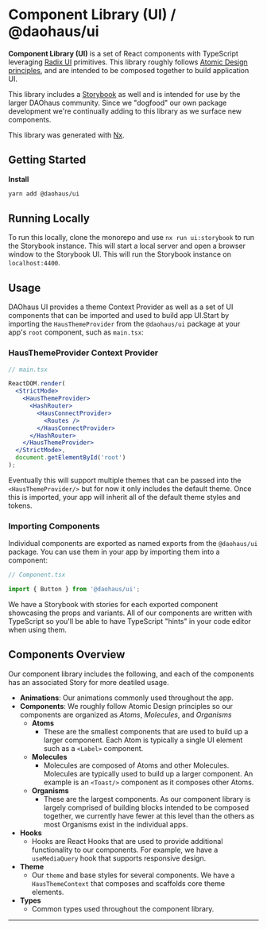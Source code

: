 # Component Library (UI) / @daohaus/ui

**Component Library (UI)** is a set of React components with TypeScript leveraging [Radix UI](https://www.radix-ui.com/) primitives. This library roughly follows [Atomic Design principles](https://bradfrost.com/blog/post/atomic-web-design/), and are intended to be composed together to build application UI.

This library includes a [Storybook](https://storybook.js.org/) as well and is intended for use by the larger DAOhaus community. Since we "dogfood" our own package development we're continually adding to this library as we surface new components.

This library was generated with [Nx](https://nx.dev).

## Getting Started

**Install**

```sh
yarn add @daohaus/ui
```

## Running Locally

To run this locally, clone the monorepo and use `nx run ui:storybook` to run the Storybook instance. This will start a local server and open a browser window to the Storybook UI. This will run the Storybook instance on `localhost:4400`.

## Usage

DAOhaus UI provides a theme Context Provider as well as a set of UI components that can be imported and used to build app UI.Start by importing the `HausThemeProvider` from the `@daohaus/ui` package at your app's `root` component, such as `main.tsx`:

### HausThemeProvider Context Provider

```jsx
// main.tsx

ReactDOM.render(
  <StrictMode>
    <HausThemeProvider>
      <HashRouter>
        <HausConnectProvider>
          <Routes />
        </HausConnectProvider>
      </HashRouter>
    </HausThemeProvider>
  </StrictMode>,
  document.getElementById('root')
);
```

Eventually this will support multiple themes that can be passed into the `<HausThemeProvider/>` but for now it only includes the default theme. Once this is imported, your app will inherit all of the default theme styles and tokens.

### Importing Components

Individual components are exported as named exports from the `@daohaus/ui` package. You can use them in your app by importing them into a component:

```jsx
// Component.tsx

import { Button } from '@daohaus/ui';
```

We have a Storybook with stories for each exported component showcasing the props and variants. All of our components are written with TypeScript so you'll be able to have TypeScript "hints" in your code editor when using them.

## Components Overview

Our component library includes the following, and each of the components has an associated Story for more deatiled usage.

- **Animations**: Our animations commonly used throughout the app.
- **Components**: We roughly follow Atomic Design principles so our components are organized as _Atoms_, _Molecules_, and _Organisms_
  - **Atoms**
    - These are the smallest components that are used to build up a larger component. Each Atom is typically a single UI element such as a `<Label>` component.
  - **Molecules**
    - Molecules are composed of Atoms and other Molecules. Molecules are typically used to build up a larger component. An example is an `<Toast/>` component as it composes other Atoms.
  - **Organisms**
    - These are the largest components. As our component library is largely comprised of building blocks intended to be composed together, we currently have fewer at this level than the others as most Organisms exist in the individual apps.
- **Hooks**
  - Hooks are React Hooks that are used to provide additional functionality to our components. For example, we have a `useMediaQuery` hook that supports responsive design.
- **Theme**
  - Our `theme` and base styles for several components. We have a `HausThemeContext` that composes and scaffolds core theme elements.
- **Types**
  - Common types used throughout the component library.

---
